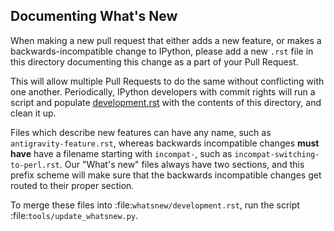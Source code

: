 Documenting What's New
----------------------

When making a new pull request that either adds a new feature, or makes a
backwards-incompatible change to IPython, please add a new `.rst` file in this
directory documenting this change as a part of your Pull Request.

This will allow multiple Pull Requests to do the same without conflicting with
one another. Periodically, IPython developers with commit rights will run a
script and populate [development.rst](../development.rst)
with the contents of this directory, and clean it up.

Files which describe new features can have any name, such as
`antigravity-feature.rst`, whereas backwards incompatible changes **must have**
have a filename starting with `incompat-`, such as
`incompat-switching-to-perl.rst`.  Our "What's new" files always have two
sections,  and this prefix scheme will make sure that the backwards incompatible
changes get routed to their proper section.

To merge these files into :file:`whatsnew/development.rst`, run the script :file:`tools/update_whatsnew.py`.
